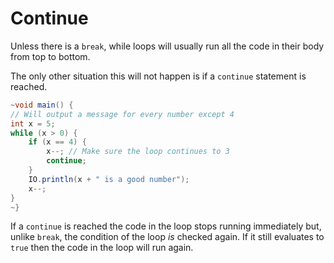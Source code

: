 # Continue

Unless there is a `break`, while loops will usually run all the code in their body from top to bottom.

The only other situation this will not happen is if a `continue` statement is reached.

```java
~void main() {
// Will output a message for every number except 4
int x = 5;
while (x > 0) {
    if (x == 4) {
        x--; // Make sure the loop continues to 3
        continue;
    }
    IO.println(x + " is a good number");
    x--;
}
~}
```

If a `continue` is reached the code in the loop stops running immediately but, unlike `break`,
the condition of the loop _is_ checked again. If it still evaluates to `true` then the code
in the loop will run again.
